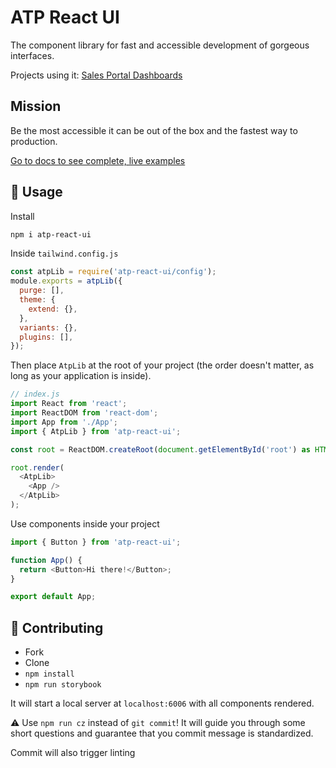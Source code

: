 # ATP React UI

The component library for fast and accessible development of gorgeous interfaces.

Projects using it: [Sales Portal Dashboards](https://dev-sp2.meet.achievetestprep.com)

## Mission

Be the most accessible it can be out of the box and the fastest way to production.

[Go to docs to see complete, live examples](https://prep.achievetestprep.com/atp-react-ui)

## 🚀 Usage

Install

```sh
npm i atp-react-ui
```

Inside `tailwind.config.js`

```js
const atpLib = require('atp-react-ui/config');
module.exports = atpLib({
  purge: [],
  theme: {
    extend: {},
  },
  variants: {},
  plugins: [],
});
```

Then place `AtpLib` at the root of your project (the order doesn't matter, as long as your application is inside).

```js
// index.js
import React from 'react';
import ReactDOM from 'react-dom';
import App from './App';
import { AtpLib } from 'atp-react-ui';

const root = ReactDOM.createRoot(document.getElementById('root') as HTMLElement);

root.render(
  <AtpLib>
    <App />
  </AtpLib>
);


```

Use components inside your project

```js
import { Button } from 'atp-react-ui';

function App() {
  return <Button>Hi there!</Button>;
}

export default App;
```

## 🔌 Contributing

- Fork
- Clone
- `npm install`
- `npm run storybook`

It will start a local server at `localhost:6006` with all components rendered.

⚠ Use `npm run cz` instead of `git commit`! It will guide you through some short questions and guarantee that you commit message is standardized.

Commit will also trigger linting
